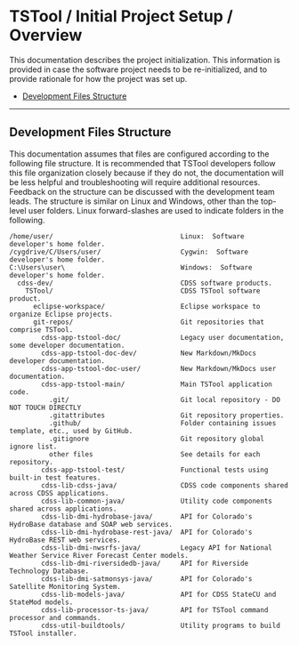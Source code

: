 # TSTool / Initial Project Setup / Overview ##

This documentation describes the project initialization.
This information is provided in case the software project needs to be
re-initialized, and to provide rationale for how the project was set up.

* [Development Files Structure](#development-files-structure)

------------------

## Development Files Structure ##

This documentation assumes that files are configured according to the following file structure.
It is recommended that TSTool developers follow this file organization closely because if they do not,
the documentation will be less helpful and troubleshooting will require additional resources.
Feedback on the structure can be discussed with the development team leads.
The structure is similar on Linux and Windows, other than the top-level user folders.
Linux forward-slashes are used to indicate folders in the following.

```text
/home/user/                                Linux:  Software developer's home folder.
/cygdrive/C/Users/user/                    Cygwin:  Software developer's home folder.
C:\Users\user\                             Windows:  Software developer's home folder.
  cdss-dev/                                CDSS software products.
    TSTool/                                CDSS TSTool software product.
      eclipse-workspace/                   Eclipse workspace to organize Eclipse projects.
      git-repos/                           Git repositories that comprise TSTool.
        cdss-app-tstool-doc/               Legacy user documentation, some developer documentation.
        cdss-app-tstool-doc-dev/           New Markdown/MkDocs developer documentation.
        cdss-app-tstool-doc-user/          New Markdown/MkDocs user documentation.
        cdss-app-tstool-main/              Main TSTool application code.
          .git/                            Git local repository - DO NOT TOUCH DIRECTLY
          .gitattributes                   Git repository properties.
          .github/                         Folder containing issues template, etc., used by GitHub.
          .gitignore                       Git repository global ignore list.
          other files                      See details for each repository.
        cdss-app-tstool-test/              Functional tests using built-in test features.
        cdss-lib-cdss-java/                CDSS code components shared across CDSS applications.
        cdss-lib-common-java/              Utility code components shared across applications.
        cdss-lib-dmi-hydrobase-java/       API for Colorado's HydroBase database and SOAP web services.
        cdss-lib-dmi-hydrobase-rest-java/  API for Colorado's HydroBase REST web services.
        cdss-lib-dmi-nwsrfs-java/          Legacy API for National Weather Service River Forecast Center models.
        cdss-lib-dmi-riversidedb-java/     API for Riverside Technology Database.
        cdss-lib-dmi-satmonsys-java/       API for Colorado's Satellite Monitoring System.
        cdss-lib-models-java/              API for CDSS StateCU and StateMod models.
        cdss-lib-processor-ts-java/        API for TSTool command processor and commands.
        cdss-util-buildtools/              Utility programs to build TSTool installer.
```
